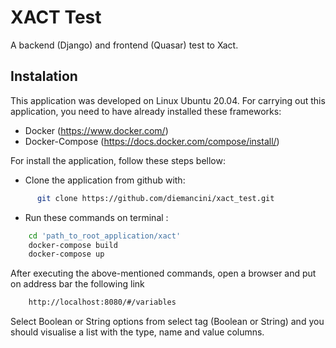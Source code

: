 # XACT Test

A backend (Django) and frontend (Quasar) test to Xact.

## Instalation

This application was developed on Linux Ubuntu 20.04. For carrying out this application, you need to have already installed these frameworks:

* Docker (https://www.docker.com/)
* Docker-Compose (https://docs.docker.com/compose/install/)

For install the application, follow these steps bellow:

* Clone the application from github with:

```bash
      git clone https://github.com/diemancini/xact_test.git
```

* Run these commands on terminal :
```bash
    cd 'path_to_root_application/xact'
    docker-compose build
    docker-compose up
```
    
    
After executing the above-mentioned commands, open a browser and put on address bar the following link
```bash
    http://localhost:8080/#/variables
```

Select Boolean or String options from select tag (Boolean or String) and you should visualise a list with the type, name and value columns.
